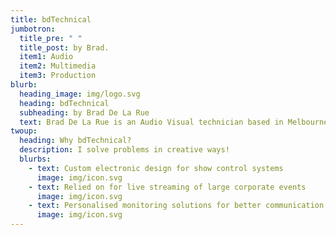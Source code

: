 ```yaml
---
title: bdTechnical
jumbotron:
  title_pre: " "
  title_post: by Brad.
  item1: Audio
  item2: Multimedia
  item3: Production
blurb:
  heading_image: img/logo.svg
  heading: bdTechnical
  subheading: by Brad De La Rue
  text: Brad De La Rue is an Audio Visual technician based in Melbourne, Australia.
twoup:
  heading: Why bdTechnical?
  description: I solve problems in creative ways!
  blurbs:
    - text: Custom electronic design for show control systems
      image: img/icon.svg
    - text: Relied on for live streaming of large corporate events
      image: img/icon.svg
    - text: Personalised monitoring solutions for better communication
      image: img/icon.svg
---
```

